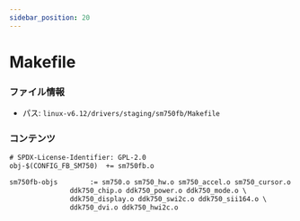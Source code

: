 ```yaml
---
sidebar_position: 20
---
```

# Makefile

### ファイル情報

- パス: `linux-v6.12/drivers/staging/sm750fb/Makefile`

### コンテンツ

```txt
# SPDX-License-Identifier: GPL-2.0
obj-$(CONFIG_FB_SM750)	+= sm750fb.o

sm750fb-objs		:= sm750.o sm750_hw.o sm750_accel.o sm750_cursor.o \
			   ddk750_chip.o ddk750_power.o ddk750_mode.o \
			   ddk750_display.o ddk750_swi2c.o ddk750_sii164.o \
			   ddk750_dvi.o ddk750_hwi2c.o

```
